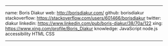___
name:           Boris Diakur
web:            http://borisdiakur.com/
github:         borisdiakur
stackoverflow:  https://stackoverflow.com/users/601466/borisdiakur
twitter:        diakur
linkedin:       https://www.linkedin.com/pub/boris-diakur/38/70a/122
xing:           https://www.xing.com/profile/Boris_Diakur
knowledge:      JavaScript node.js accessibility HTML CSS
___

